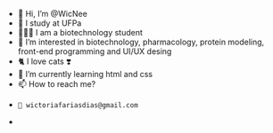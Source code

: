 - 👋 Hi, I’m @WicNee
- 🏫 I study at UFPa
- 👩🏼‍🔬 I am a biotechnology student
- 👀 I’m interested in biotechnology, pharmacology, protein modeling, front-end programming and UI/UX desing
- 🐈 I love cats ❣️
- 🌱 I’m currently learning html and css
- 📫 How to reach me? 
-     📧 wictoriafariasdias@gmail.com
-     

<!---
WicNee/WicNee is a ✨ special ✨ repository because its `README.md` (this file) appears on your GitHub profile.
You can click the Preview link to take a look at your changes.
--->

